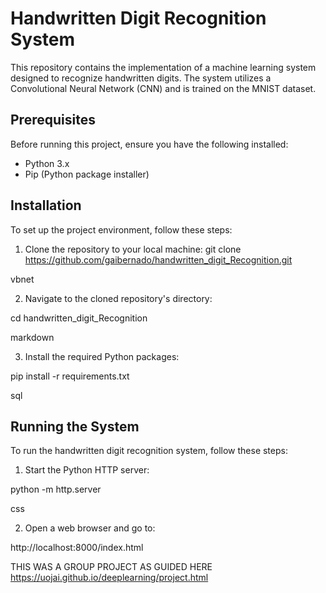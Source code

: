# Handwritten Digit Recognition System

This repository contains the implementation of a machine learning system designed to recognize handwritten digits. The system utilizes a Convolutional Neural Network (CNN) and is trained on the MNIST dataset.

## Prerequisites

Before running this project, ensure you have the following installed:
- Python 3.x
- Pip (Python package installer)

## Installation

To set up the project environment, follow these steps:

1. Clone the repository to your local machine:
git clone https://github.com/gaibernado/handwritten_digit_Recognition.git

vbnet

2. Navigate to the cloned repository's directory:

cd handwritten_digit_Recognition

markdown

3. Install the required Python packages:

pip install -r requirements.txt

sql


## Running the System

To run the handwritten digit recognition system, follow these steps:

1. Start the Python HTTP server:

python -m http.server

css

2. Open a web browser and go to:

http://localhost:8000/index.html


THIS WAS A GROUP PROJECT AS GUIDED HERE
https://uojai.github.io/deeplearning/project.html


